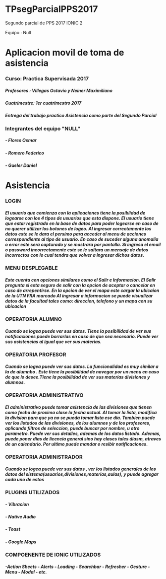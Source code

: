 # TPsegParcialPPS2017
Segundo parcial de PPS 2017 IONIC 2

Equipo : Null
    
<h1>Aplicacion movil de toma de asistencia</h1>

<h3>Curso: Practica Supervisada 2017</h3>
<h5>Profesores : Villegas Octavio y Neiner Maximiliano</h5>
<h5>Cuatrimestre: 1er cuatrimestro 2017</h5>
<h5>Entrega del trabajo practico Asistencia como parte del Segundo Parcial</h5>

<h3>Integrantes del equipo "NULL"</h3>
<h5> - Flores Osmar</h5>
<h5> - Romero Federico</h5>
<h5> - Gueler Daniel</h5>

<h1>Asistencia</h1>

<h3>LOGIN</h3>
<h5>El usuario que comienza con la aplicaciones tiene la posiblidad de logearse con los 4 tipos de usuarios que esta dispone.
    El usuario tiene que estar registrado en la base de datos para poder logearse en caso de no querer utilizar los botones de logeo.       Al ingresar correctamente los datos este se le dara el persimo para acceder al menu de acciones correspondiente al tipo de usuario.     En caso de suceder alguna anomalia o error este sera capturado y se mostrara por pantalla. Si ingresa el email o password               incorrectamente este se le saltara un mensaje de datos incorrectos con lo cual tendra que volver a ingresar dichos datos.</h5>
<h3>MENU DESPLEGABLE</h3>
<h5>Este cuenta con opciones similares como el Salir e Informacion.
    El Salir pregunta si esta seguro de salir con la opcion de aceptar o cancelar en caso de arrepentirse. En la opcion de ver el           mapa este cargar la ubicaion de la UTN FRA marcado
    Al ingresar a informacion se puede visualizar datos de la facultad tales como: direccion, telefono y un mapa con su ubicacion</h5>
<h3>OPERATORIA ALUMNO</h3>
<h5>Cuando se logea puede ver sus datos. Tiene la posibilidad de ver sus notificaciones puede borrarlas en caso de que sea
    necesario. Puede ver sus asistencias al igual que ver sus materias.</h5>
<h3>OPERATORIA PROFESOR</h3>
<h5>Cuando se logea puede ver sus datos. La funcionalidad es muy similar a la de alumnbo . Este tiene la posibilidad de navegar 
    por un menu en caso de que lo desee.Tiene la posibilidad de ver sus materias divisiones y alumnos.</h5>
<h3>OPERATORIA ADMINISTRATIVO</h3>
<h5>El administrativo puede tomar asistencia de las divisiones que tienen como fecha de proxima clase la fecha actual.
    Al tomar la lista, modifica la division para que ya no se pueda tomar lista ese dia. 
    Tambien puede ver los listados de las divisiones, de los alumnos y de los profesores, aplicando filtros de seleccion, puede
    buscar por nombre, u otro parametro.
    Puede ver sus detalles, ademas de los datos listado. 
    Ademas, puede poner dias de licencia general sino hay clases tales diasm, atraves de un calendario. 
    Por ultimo puede mandar o resibir notificaciones. </h5>
<h3>OPERATORIA ADMINISTRADOR</h3>
<h5>Cuando se logea puede ver sus datos , ver los listados generales de los datos del sistema(usuarios,divisiones,materias,aulas), 
    y puede agregar cada uno de estos</h5>

<h3>PLUGINS UTILIZADOS</h3>
<h5> - Vibracion</h5>
<h5> - Native Audio</h5>
<h5> - Toast</h5>
<h5> - Google Maps</h5>

<h3>COMPOENENTE DE IONIC UTILIZADOS</h3>

<h5>-Action Sheets
    - Alerts
    - Loading
    - Searchbar
    - Refresher
    - Gesture
    - Menu
    - Modal
    - etc.</h5>

